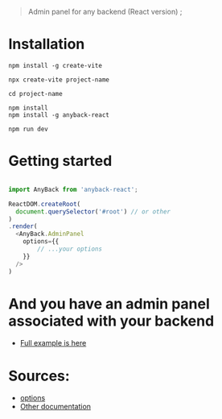 > Admin panel for any backend (React version) ;

# Installation
```shell
npm install -g create-vite

npx create-vite project-name

cd project-name

npm install
npm install -g anyback-react

npm run dev

```

# Getting started
```javascript

import AnyBack from 'anyback-react';

ReactDOM.createRoot(
  document.querySelector('#root') // or other
)
.render(
  <AnyBack.AdminPanel
    options={{
        // ...your options
    }}
  />
)

```

# And you have an admin panel associated with your backend
- [Full example is here](https://github.com/dencelman1/anyback-react/blob/main/src/main.jsx)

# Sources:
- [options](https://github.com/dencelman1/anyback-react/wiki/options)
- [Other documentation](https://github.com/dencelman1/anyback-react/wiki)
